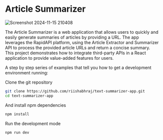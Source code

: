 # Article Summarizer
![Screenshot 2024-11-15 210408](https://github.com/user-attachments/assets/28f3c402-4881-4711-880e-a3087b1cbae0)

The Article Summarizer is a web application that allows users to quickly and easily generate summaries of articles by providing a URL. The app leverages the RapidAPI platform, using the Article Extractor and Summarizer API to process the provided article URLs and return a concise summary. This project demonstrates how to integrate third-party APIs in a React application to provide value-added features for users.

A step by step series of examples that tell you how to get a development
environment running:

Clone the git repository

```bash
git clone https://github.com/riishabhraj/text-summarizer-app.git
cd text-summarizer-app
```

And install npm dependencies

```bash
npm install
```

Run the development mode

```bash
npm run dev
```
